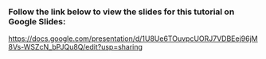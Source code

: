 ### Follow the link below to view the slides for this tutorial on Google Slides:
https://docs.google.com/presentation/d/1U8Ue6TOuvpcUORJ7VDBEej96jM8Vs-WSZcN_bPJQu8Q/edit?usp=sharing
